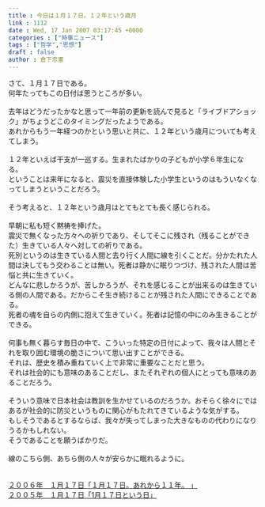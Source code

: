 ```yaml
---
title : 今日は１月１７日。１２年という歳月
link : 1112
date : Wed, 17 Jan 2007 03:17:45 +0000
categories : ["時事ニュース"]
tags : ["哲学","思想"]
draft : false
author : 倉下忠憲
---
```


さて、１月１７日である。<BR>何年たってもこの日付は思うところが多い。<BR><BR>去年はどうだったかなと思って一年前の更新を読んで見ると「ライブドアショック」がちょうどこのタイミングだったようである。<BR>あれからもう一年経つのかという思いと共に、１２年という歳月についても考えてしまう。<BR><BR>１２年といえば干支が一巡する。生まれたばかりの子どもが小学６年生になる。<BR>ということは来年になると、震災を直接体験した小学生というのはもういなくなってしまうということだろう。<BR><BR>そう考えると、１２年という歳月はとてもとても長く感じられる。<BR><BR>早朝に私も短く黙祷を捧げた。<BR>震災で無くなった方々への祈りであり、そしてそこに残され（残ることができた）生きている人々へ対しての祈りである。<BR>死別というのは生きている人間と去り行く人間に線を引くことだ。分かたれた人間は決してもう交わることは無い。死者は静かに眠りつづけ、残された人間は苦悩と共に生きていく。<BR>どんなに悲しかろうが、苦しかろうが、それを感じることが出来るのは生きている側の人間である。だからこそ生き続けることが残された人間にできることである。<BR>死者の魂を自らの内側に抱えて生きていく。死者は記憶の中にのみ生きることができる。<BR><BR>何事も無く暮らす毎日の中で、こういった特定の日付によって、我々は人間とそれを取り囲む環境の脆さについて思い出すことができる。<BR>それは、歴史を積み重ねていく上で非常に重要なことだと思う。<BR>それは社会的にも意味のあることだし、またそれぞれの個人にとっても意味のあることだろう。<BR><BR>そういう意味で日本社会は教訓を生かせているのだろうか。おそらく徐々にではあるが社会的に防災というものに関心がもたれてきているような気がする。<BR>もしそうであるとするならば、我々が失ってしまった大きなものの代わりになりうるかもしれない。<BR>そうであることを願うばかりだ。<BR><BR>線のこちら側、あちら側の人々が安らかに眠れるように。<BR><BR><BR><A HREF="http://www.doblog.com/weblog/myblog/6947/2229294#2229294" TARGET="_blank">２００６年　１月１７日「１月１７日。あれから１１年。 」</A><BR><A HREF="http://www.doblog.com/weblog/myblog/6947/902494#902494" TARGET="_blank">２００５年　１月１７日「1月１７日という日」</A><br><br>
